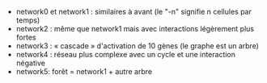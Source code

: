 - network0 et network1 : similaires à avant (le "-n" signifie n cellules par temps)
- network2 : même que network1 mais avec interactions légèrement plus fortes
- network3 : « cascade » d'activation de 10 gènes (le graphe est un arbre)
- network4 : réseau plus complexe avec un cycle et une interaction négative
- network5: forêt = network1 + autre arbre